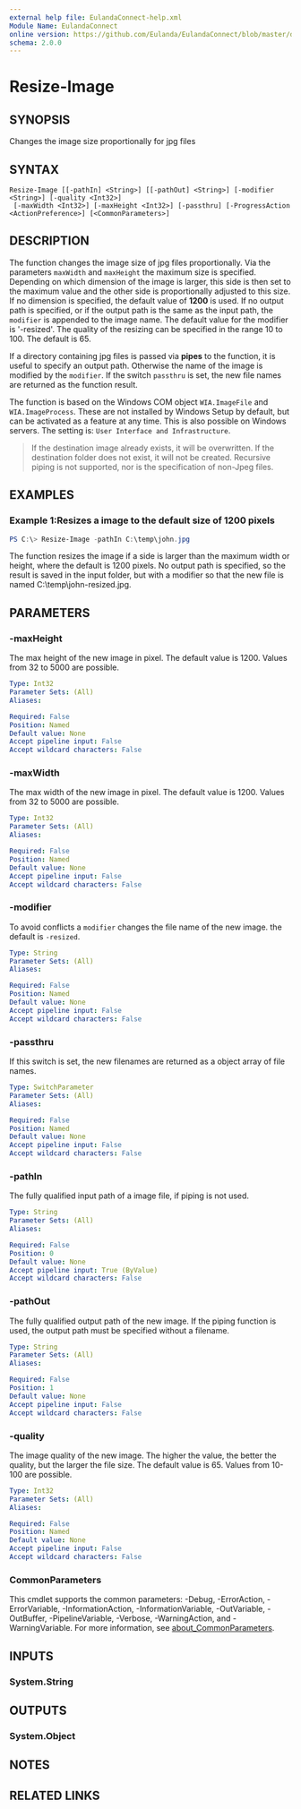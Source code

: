 ```yaml
---
external help file: EulandaConnect-help.xml
Module Name: EulandaConnect
online version: https://github.com/Eulanda/EulandaConnect/blob/master/docs/Resize-Image.md
schema: 2.0.0
---
```


# Resize-Image

## SYNOPSIS
Changes the image size proportionally for jpg files

## SYNTAX

```
Resize-Image [[-pathIn] <String>] [[-pathOut] <String>] [-modifier <String>] [-quality <Int32>]
 [-maxWidth <Int32>] [-maxHeight <Int32>] [-passthru] [-ProgressAction <ActionPreference>] [<CommonParameters>]
```

## DESCRIPTION
The function changes the image size of jpg files proportionally. Via the parameters `maxWidth` and `maxHeight` the maximum size is specified. Depending on which dimension of the image is larger, this side is then set to the maximum value and the other side is proportionally adjusted to this size. If no dimension is specified, the default value of **1200** is used.
If no output path is specified, or if the output path is the same as the input path, the `modifier` is appended to the image name. The default value for the modifier is '-resized'. The quality of the resizing can be specified in the range 10 to 100. The default is 65.

If a directory containing jpg files is passed via **pipes** to the function, it is useful to specify an output path. Otherwise the name of the image is modified by the `modifier`. 
If the switch `passthru` is set, the new file names are returned as the function result.

The function is based on the Windows COM object `WIA.ImageFile` and `WIA.ImageProcess`. These are not installed by Windows Setup by default, but can be activated as a feature at any time. This is also possible on Windows servers. The setting is: `User Interface and Infrastructure`.

> If the destination image already exists, it will be overwritten. If the destination folder does not exist, it will not be created. Recursive piping is not supported, nor is the specification of non-Jpeg files.

## EXAMPLES

### Example 1:Resizes a image to the default size of 1200 pixels
```powershell
PS C:\> Resize-Image -pathIn C:\temp\john.jpg
```

The function resizes the image if a side is larger than the maximum width or height, where the default is 1200 pixels. No output path is specified, so the result is saved in the input folder, but with a modifier so that the new file is named C:\temp\john-resized.jpg.

## PARAMETERS

### -maxHeight
The max height of the new image in pixel. The default value is 1200. Values from 32 to 5000 are possible.

```yaml
Type: Int32
Parameter Sets: (All)
Aliases:

Required: False
Position: Named
Default value: None
Accept pipeline input: False
Accept wildcard characters: False
```

### -maxWidth
The max width of the new image in pixel. The default value is 1200. Values from 32 to 5000 are possible.

```yaml
Type: Int32
Parameter Sets: (All)
Aliases:

Required: False
Position: Named
Default value: None
Accept pipeline input: False
Accept wildcard characters: False
```

### -modifier
To avoid conflicts a `modifier` changes the file name of the new image. the default is `-resized`.

```yaml
Type: String
Parameter Sets: (All)
Aliases:

Required: False
Position: Named
Default value: None
Accept pipeline input: False
Accept wildcard characters: False
```

### -passthru
If this switch is set, the new filenames are returned as a object array of file names.

```yaml
Type: SwitchParameter
Parameter Sets: (All)
Aliases:

Required: False
Position: Named
Default value: None
Accept pipeline input: False
Accept wildcard characters: False
```

### -pathIn
The fully qualified input path of a image file, if piping is not used.

```yaml
Type: String
Parameter Sets: (All)
Aliases:

Required: False
Position: 0
Default value: None
Accept pipeline input: True (ByValue)
Accept wildcard characters: False
```

### -pathOut
The fully qualified output path of the new image. If the piping function is used, the output path must be specified without a filename.

```yaml
Type: String
Parameter Sets: (All)
Aliases:

Required: False
Position: 1
Default value: None
Accept pipeline input: False
Accept wildcard characters: False
```

### -quality
The image quality of the new image. The higher the value, the better the quality, but the larger the file size. The default value is 65. Values from 10-100 are possible.

```yaml
Type: Int32
Parameter Sets: (All)
Aliases:

Required: False
Position: Named
Default value: None
Accept pipeline input: False
Accept wildcard characters: False
```


### CommonParameters
This cmdlet supports the common parameters: -Debug, -ErrorAction, -ErrorVariable, -InformationAction, -InformationVariable, -OutVariable, -OutBuffer, -PipelineVariable, -Verbose, -WarningAction, and -WarningVariable. For more information, see [about_CommonParameters](http://go.microsoft.com/fwlink/?LinkID=113216).

## INPUTS

### System.String

## OUTPUTS

### System.Object
## NOTES

## RELATED LINKS

